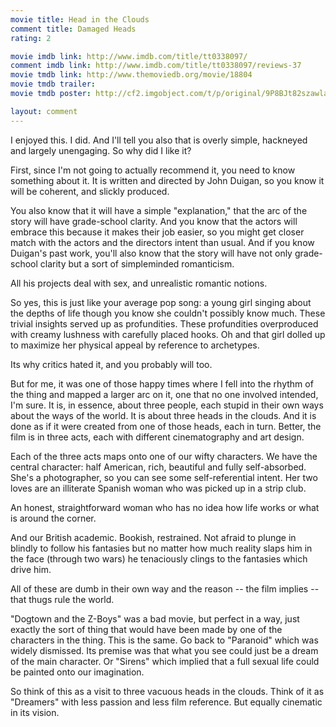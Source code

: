 ```yaml
---
movie title: Head in the Clouds
comment title: Damaged Heads
rating: 2

movie imdb link: http://www.imdb.com/title/tt0338097/
comment imdb link: http://www.imdb.com/title/tt0338097/reviews-37
movie tmdb link: http://www.themoviedb.org/movie/18804
movie tmdb trailer: 
movie tmdb poster: http://cf2.imgobject.com/t/p/original/9P8BJt82szawlaj5ZO1SEclL5H2.jpg

layout: comment
---
```


I enjoyed this. I did. And I'll tell you also that is overly simple, hackneyed and largely unengaging. So why did I like it?

First, since I'm not going to actually recommend it, you need to know something about it. It is written and directed by John Duigan, so you know it will be coherent, and slickly produced.

You also know that it will have a simple "explanation," that the arc of the story will have grade-school clarity. And you know that the actors will embrace this because it makes their job easier, so you might get closer match with the actors and the directors intent than usual. And if you know Duigan's past work, you'll also know that the story will have not only grade-school clarity but a sort of simpleminded romanticism. 

All his projects deal with sex, and unrealistic romantic notions. 

So yes, this is just like your average pop song: a young girl singing about the depths of life though you know she couldn't possibly know much. These trivial insights served up as profundities. These profundities overproduced with creamy lushness with carefully placed hooks. Oh and that girl dolled up to maximize her physical appeal by reference to archetypes.

Its why critics hated it, and you probably will too.

But for me, it was one of those happy times where I fell into the rhythm of the thing and mapped a larger arc on it, one that no one involved intended, I'm sure. It is, in essence, about three people, each stupid in their own ways about the ways of the world. It is about three heads in the clouds. And it is done as if it were created from one of those heads, each in turn. Better, the film is in three acts, each with different cinematography and art design.

Each of the three acts maps onto one of our wifty characters. We have the central character: half American, rich, beautiful and fully self-absorbed. She's a photographer, so you can see some self-referential intent. Her two loves are an illiterate Spanish woman who was picked up in a strip club. 

An honest, straightforward woman who has no idea how life works or what is around the corner.

And our British academic. Bookish, restrained. Not afraid to plunge in blindly to follow his fantasies but no matter how much reality slaps him in the face (through two wars) he tenaciously clings to the fantasies which drive him.

All of these are dumb in their own way and the reason -- the film implies -- that thugs rule the world.

"Dogtown and the Z-Boys" was a bad movie, but perfect in a way, just exactly the sort of thing that would have been made by one of the characters in the thing. This is the same. Go back to "Paranoid" which was widely dismissed. Its premise was that what you see could just be a dream of the main character. Or "Sirens" which implied that a full sexual life could be painted onto our imagination.

So think of this as a visit to three vacuous heads in the clouds. Think of it as "Dreamers" with less passion and less film reference. But equally cinematic in its vision.